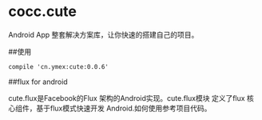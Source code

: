 # cocc.cute

Android App 整套解决方案库，让你快速的搭建自己的项目。

##使用
```
compile 'cn.ymex:cute:0.0.6'
```

##flux for android

cute.flux是Facebook的Flux 架构的Android实现。cute.flux模块 定义了flux 核心组件，基于flux模式快速开发
Android.如何使用参考项目代码。


##